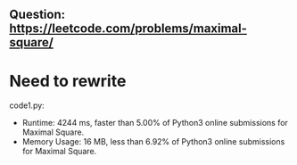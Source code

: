 ## Question: https://leetcode.com/problems/maximal-square/

# Need to rewrite

code1.py:
* Runtime: 4244 ms, faster than 5.00% of Python3 online submissions for Maximal Square.
* Memory Usage: 16 MB, less than 6.92% of Python3 online submissions for Maximal Square.